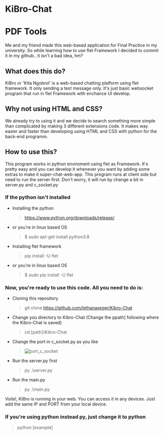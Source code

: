 # KiBro-Chat

# PDF Tools
Me and my friend made this web-based application for Final Practice in my university. So while learning how to use flet Framework I decided to commit it in my github.. it isn't a bad idea, hm?

## What does this do?
KiBro or 'Kita Ngobrol' is a web-based chatting platform using flet framework. It only sending a text message only. It's just basic websocket program that run in flet Framework with enchance UI develop.

## Why not using HTML and CSS?
We already try to using it and we decide to search something more simple than complicated by making 3 different extensions code. It makes way easier and faster than developing using HTML and CSS with python for the back-end programm.

## How to use this?
This program works in python enviroment using flet as Framework. It's pretty easy and you can develop it whenever you want by adding some extras to make it super-chat-web-app. This program runs at client side but need to run the server first. Don't worry, it will run by change a bit in server.py and c_socket.py

### If the python isn't installed
- Installing the python
  > https://www.python.org/downloads/release/
- or you're in linux based OS
  > $ sudo apt-get install python3.8

- Installing flet framework
  > pip install -U flet
- or you're in linux based OS
  > $ sudo pip install -U flet

### Now, you're ready to use this code. All you need to do is:
- Cloning this repository
  > git clone https://github.com/lethanaxeger/Kibro-Chat
  
- Change you directory to Kibro-Chat (Change the ppath] following where the Kibro-Chat is saved)
  > cd [path]\Kibro-Chat
  
- Change the port in c_socket.py as you like
  > ![port_c_socket](https://github.com/lethanaxeger/KiBro-Chat/assets/53499521/8144fe33-3a06-4839-9931-a8b47e84a516)
  
- Run the server.py first
  > py .\server.py
  
- Run the main.py
  > py .\main.py

Voila!, KiBro is running in your web. You can access it in any devices. Just add the same IP and PORT from your local device.
  
### If you're using python instead py, just change it to python
  > python [example]
